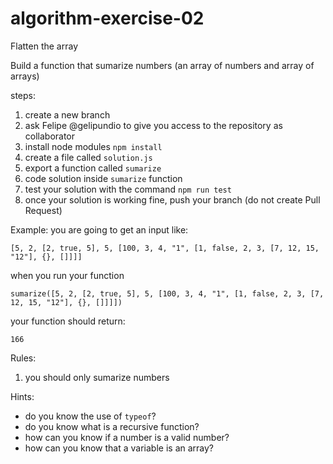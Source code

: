 # algorithm-exercise-02
Flatten the array

Build a function that sumarize numbers (an array of numbers and array of arrays)

steps:
1. create a new branch
2. ask Felipe @gelipundio to give you access to the repository as collaborator
3. install node modules `npm install`
4. create a file called `solution.js`
5. export a function called `sumarize`
6. code solution inside `sumarize` function
7. test your solution with the command `npm run test`
8. once your solution is working fine, push your branch (do not create Pull Request)

Example:
you are going to get an input like:
````
[5, 2, [2, true, 5], 5, [100, 3, 4, "1", [1, false, 2, 3, [7, 12, 15, "12"], {}, []]]]
````

when you run your function
```
sumarize([5, 2, [2, true, 5], 5, [100, 3, 4, "1", [1, false, 2, 3, [7, 12, 15, "12"], {}, []]]])
```

your function should return:
````
166
````

Rules:
1. you should only sumarize numbers

Hints:
- do you know the use of `typeof`?
- do you know what is a recursive function?
- how can you know if a number is a valid number?
- how can you know that a variable is an array?
